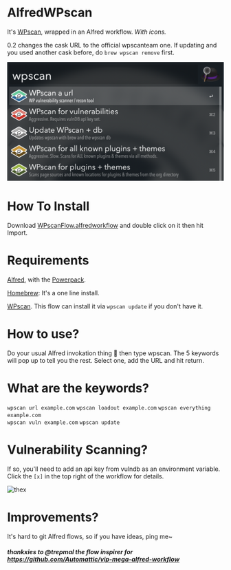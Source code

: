 # AlfredWPscan
It's [WPscan](https://wpscan.org/), wrapped in an Alfred workflow. *With icons.*

0.2 changes the cask URL to the official wpscanteam one. If updating and you used another cask before, do `brew wpscan remove` first.

![alfredwpscanflow](https://github.com/itsTallulah/AlfredWPscan/blob/master/alfredwpscanflow.png)

# How To Install
Download [WPscanFlow.alfredworkflow](https://github.com/itsTallulah/AlfredWPscan/raw/master/WPscanFlow.alfredworkflow) and double click on it then hit Import.

# Requirements
[Alfred](https://www.alfredapp.com/), with the [Powerpack](https://www.alfredapp.com/shop/).

[Homebrew](https://brew.sh/): It's a one line install.

[WPscan](https://wpscan.org/). This flow can install it via `wpscan update` if you don't have it.

# How to use?
Do your usual Alfred invokation thing 🎩 then type wpscan. The 5 keywords will pop up to tell you the rest. Select one, add the URL and hit return.

# What are the keywords?
`wpscan url example.com` 
`wpscan loadout example.com` 
`wpscan everything example.com`  
`wpscan vuln example.com` 
`wpscan update` 

# Vulnerability Scanning?
If so, you'll need to add an api key from vulndb as an environment variable. Click the `[x]` in the top right of the workflow for details.

![thex](https://github.com/Automattic/vip-mega-alfred-workflow/raw/master/readme-images/settings.png)

# Improvements?
It's hard to git Alfred flows, so if you have ideas, ping me~

##### thankxies to @trepmal the flow inspirer for https://github.com/Automattic/vip-mega-alfred-workflow
